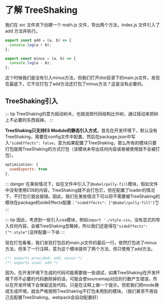 # 了解 TreeShaking

我们在 src 文件夹下创建一个 math.js 文件，导出两个方法，index.js 文件引入了 add 方法并执行。

```js
export const add = (a, b) => {
  console.log(a + b);
};

export const minus = (a, b) => {
  console.log(a - b);
};
```

这个时候我们是没有引入minus方法，但我们打开dist目录下的main.js文件，发现在最底下，它不仅打包了add方法还打包了minus方法？这是没有必要的。

## TreeShaking引入

::: tip
TreeShaking的意为摇动树木，也就说把代码结构比作树，通过摇动来把树上不必要的东西摇掉。
:::

**TreeShaking只支持ES Module的静态引入方式**，首先在开发环境下，默认没有TreeShaking，需要在config文件中配置，然后在package.json中写入`"sideEffects": false`，意为如果配置了TreeShaking，那么所有的模块只要打包就用TreeShaking的方式打包（该模块未导出任何内容或者被使用就不会被打包）。

```js
optimization: {
  usedExports: true
},
```

::: danger
在某些情况下，如在文件中引入了`@babel/polly-fill`模块，假如文件中没有使用ES6的内容，TreeShaking就不会打包它，但在配置了loader的情况下，不打包它就会报错。因此，我们在某些情况下可以将不需要被TreeShaking的模块在package的sideEffects配置：`"sideEffects": ["@babel/polly-fill"]`:ok_hand:
:::

::: tip
因此，考虑到一些引入css模块，例如`import './style.css`，没有显式的导入任何内容，会被TreeShaking忽略掉，所以我们还是得在`"sideEffects": ["*.style"]`这样配置一下:smile:
:::

现在打包看看，我们发现打包后的main.js文件的最后一行，依然打包进了minus方法，但多了一行注释，意为这个模块提供了两个方法，但只使用了add方法。

```js
/*! exports provided: add, minus */
/*! exports used: add */
```

因为，在开发环境下生成的代码可能需要做一些调试，如果TreeShaking在开发环境下将不必要的代码删除掉的话，可能会使sourcemap对应的行数产生错误，所以在开发环境下会保留这些代码，只是在注释上做一个提示。但若我们把mode换成生成环境，就会严格按照TreeShaking不打包未用到的模块。（我们甚至不用自己去配置TreeShaking，webpack会自动配置好）